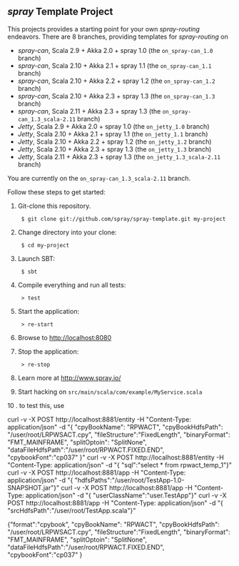 ## _spray_ Template Project

This projects provides a starting point for your own _spray-routing_ endeavors.
There are 8 branches, providing templates for _spray-routing_ on

* _spray-can_, Scala 2.9 + Akka 2.0 + spray 1.0 (the `on_spray-can_1.0` branch)
* _spray-can_, Scala 2.10 + Akka 2.1 + spray 1.1 (the `on_spray-can_1.1` branch)
* _spray-can_, Scala 2.10 + Akka 2.2 + spray 1.2 (the `on_spray-can_1.2` branch)
* _spray-can_, Scala 2.10 + Akka 2.3 + spray 1.3 (the `on_spray-can_1.3` branch)
* _spray-can_, Scala 2.11 + Akka 2.3 + spray 1.3 (the `on_spray-can_1.3_scala-2.11` branch)
* _Jetty_, Scala 2.9 + Akka 2.0 + spray 1.0 (the `on_jetty_1.0` branch)
* _Jetty_, Scala 2.10 + Akka 2.1 + spray 1.1 (the `on_jetty_1.1` branch)
* _Jetty_, Scala 2.10 + Akka 2.2 + spray 1.2 (the `on_jetty_1.2` branch)
* _Jetty_, Scala 2.10 + Akka 2.3 + spray 1.3 (the `on_jetty_1.3` branch)
* _Jetty_, Scala 2.11 + Akka 2.3 + spray 1.3 (the `on_jetty_1.3_scala-2.11` branch)

You are currently on the `on_spray-can_1.3_scala-2.11` branch.

Follow these steps to get started:

1. Git-clone this repository.

        $ git clone git://github.com/spray/spray-template.git my-project

2. Change directory into your clone:

        $ cd my-project

3. Launch SBT:

        $ sbt

4. Compile everything and run all tests:

        > test

5. Start the application:

        > re-start

6. Browse to [http://localhost:8080](http://localhost:8080/)

7. Stop the application:

        > re-stop

8. Learn more at http://www.spray.io/

9. Start hacking on `src/main/scala/com/example/MyService.scala`



10 . to test this, use 

curl -v -X POST http://localhost:8881/entity -H "Content-Type: application/json" -d "{ \"cpyBookName\": \"RPWACT\", \"cpyBookHdfsPath\": \"/user/root/LRPWSACT.cpy\", \"fileStructure\":\"FixedLength\", \"binaryFormat\": \"FMT_MAINFRAME\", \"splitOptoin\": \"SplitNone\", \"dataFileHdfsPath\":\"/user/root/RPWACT.FIXED.END\", \"cpybookFont\":\"cp037\" }"
curl -v -X POST http://localhost:8881/entity -H "Content-Type: application/json" -d "{ \"sql\":\"select * from rpwact_temp_1\"}"
curl -v -X POST http://localhost:8881/app -H "Content-Type: application/json" -d "{ \"hdfsPaths\":\"/user/root/TestApp-1.0-SNAPSHOT.jar\"}"
curl -v -X POST http://localhost:8881/app -H "Content-Type: application/json" -d "{ \"userClassName\":\"user.TestApp\"}"
curl -v -X POST http://localhost:8881/app -H "Content-Type: application/json" -d "{ \"srcHdfsPath\":\"/user/root/TestApp.scala\"}"

{"format":"cpybook",
"cpyBookName": "RPWACT",
"cpyBookHdfsPath": "/user/root/LRPWSACT.cpy",
"fileStructure":"FixedLength",
"binaryFormat": "FMT_MAINFRAME",
"splitOptoin": "SplitNone",
"dataFileHdfsPath":"/user/root/RPWACT.FIXED.END",
"cpybookFont":"cp037"
}
